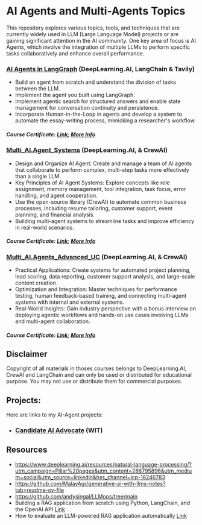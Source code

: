 # AI Agents and Multi-Agents Topics
This repository explores various topics, tools, and techniques that are currently widely used in LLM (Large Language Model) projects or are gaining significant attention in the AI community. One key area of focus is AI Agents, which involve the integration of multiple LLMs to perform specific tasks collaboratively and enhance overall performance.

### [AI Agents in LangGraph](https://www.deeplearning.ai/short-courses/ai-agents-in-langgraph/) (DeepLearning.AI, LangChain & Tavily)
 - Build an agent from scratch and understand the division of tasks between the LLM.
 - Implement the agent you built using LangGraph.
 - Implement agentic search for structured answers and enable state management for conversation continuity and persistence.
 - Incorporate Human-in-the-Loop in agents and develop a system to automate the essay-writing process, mimicking a researcher's workflow.
##### Course Certificate: [Link](https://learn.deeplearning.ai/accomplishments/c5673169-1ca1-4e5f-8644-a6e6aa5cb1ec?usp=sharing); [More Info](https://www.deeplearning.ai/short-courses/ai-agents-in-langgraph/)

### [Multi_AI.Agent_Systems](https://learn.deeplearning.ai/accomplishments/69d70f04-ea1b-4eb3-b21a-ef3194434510?usp=sharing) (DeepLearning.AI, & CrewAI)
 - Design and Organize AI Agent: Create and manage a team of AI agents that collaborate to perform complex, multi-step tasks more effectively than a single LLM.
 - Key Principles of AI Agent Systems: Explore concepts like role assignment, memory management, tool integration, task focus, error handling, and agent cooperation.
 - Use the open-source library (CrewAI) to automate common business processes, including resume tailoring, customer support, event planning, and financial analysis.
 - Building multi-agent systems to streamline tasks and improve efficiency in real-world scenarios.
##### Course Certificate: [Link](https://learn.deeplearning.ai/accomplishments/69d70f04-ea1b-4eb3-b21a-ef3194434510?usp=sharing); [More Info](https://www.deeplearning.ai/short-courses/multi-ai-agent-systems-with-crewai/)

### [Multi_AI.Agents_Advanced_UC](https://learn.deeplearning.ai/accomplishments/481db1cf-eefd-4a97-ae70-1ecd6b9487d3?usp=sharing) (DeepLearning.AI, & CrewAI)
 - Practical Applications: Create systems for automated project planning, lead scoring, data reporting, customer support analysis, and large-scale content creation.
 - Optimization and Integration: Master techniques for performance testing, human feedback-based training, and connecting multi-agent systems with internal and external systems.
 - Real-World Insights: Gain industry perspective with a bonus interview on deploying agentic workflows and hands-on use cases involving LLMs and multi-agent collaboration.
##### Course Certificate: [Link](https://learn.deeplearning.ai/accomplishments/481db1cf-eefd-4a97-ae70-1ecd6b9487d3?usp=sharing); [More Info](https://www.deeplearning.ai/short-courses/practical-multi-ai-agents-and-advanced-use-cases-with-crewai/)


## Disclaimer
Copyright of all materials in thoses courses belongs to DeepLearning.AI, CrewAI and LangChain and can only be used or distributed for educational purpose. You may not use or distribute them for commercial purposes.


## Projects:
Here are links to my AI-Agent projects: 
- ### [Candidate AI Advocate](https://github.com/AMfeta99/NLP_LLM/tree/main/AI_Agents/Candidate_AI_Advocate) (WIT)

## Resources
  - https://www.deeplearning.ai/resources/natural-language-processing/?utm_campaign=Pillar%20pages&utm_content=286795896&utm_medium=social&utm_source=linkedin&hss_channel=lcp-18246783
  - https://github.com/MalayAgr/generative-ai-with-llms-notes?tab=readme-ov-file
  - https://github.com/andysingal/LLMops/tree/main
  - Building a RAG application from scratch using Python, LangChain, and the OpenAI API [Link](https://github.com/AMfeta99/NLP_LLM/assets/74252797/55dc7f58-e0ea-4b59-9e08-c7b92f9ffca7)
  - How to evaluate an LLM-powered RAG application automatically [Link](https://github.com/AMfeta99/NLP_LLM/assets/74252797/a7b53f93-6a49-445a-8854-f798a7aefc47)
